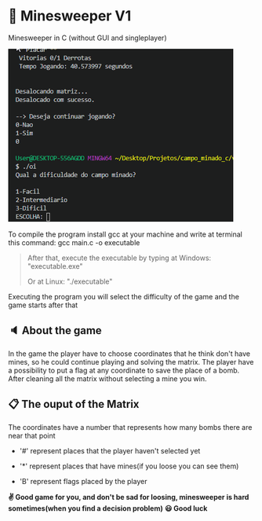 # :floppy_disk: Minesweeper V1
Minesweeper in C (without GUI and singleplayer)

![executing](./images/executing.gif)

To compile the program install gcc at your machine and write at terminal this command: gcc main.c -o executable

> After that, execute the executable by typing at Windows: "executable.exe"
>
> Or at Linux: "./executable"

Executing the program you will select the difficulty of the game and the game starts after that

## :speaker: About the game
In the game the player have to choose coordinates that he think don't have mines, so he could continue playing and solving the matrix.
The player have a possibility to put a flag at any coordinate to save the place of a bomb.
After cleaning all the matrix without selecting a mine you win.

## :clipboard: The ouput of the Matrix
The coordinates have a number that represents how many bombs there are near that point

- '#' represent places that the player haven't selected yet

- '*' represent places that have mines(if you loose you can see them)

- 'B' represent flags placed by the player

**:v: Good game for you, and don't be sad for loosing, minesweeper is hard sometimes(when you find a decision problem)**
**:smiley: Good luck**